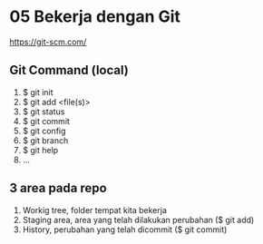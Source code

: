 # 05 Bekerja dengan Git

https://git-scm.com/

## Git Command (local)

1. $ git init
1. $ git add <file(s)>
1. $ git status
1. $ git commit
1. $ git config
1. $ git branch
1. $ git help
1. ...

## 3 area pada repo

1. Workig tree, folder tempat kita bekerja
1. Staging area, area yang telah dilakukan perubahan ($ git add)
1. History, perubahan yang telah dicommit ($ git commit)

